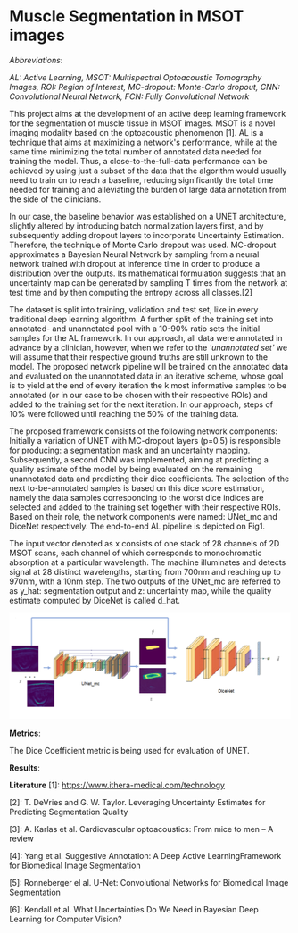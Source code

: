 # Muscle Segmentation in MSOT images


*Abbreviations*:

*AL: Active Learning, MSOT: Multispectral Optoacoustic Tomography Images, ROI: Region of Interest, MC-dropout: Monte-Carlo dropout, CNN: Convolutional Neural Network, FCN: Fully Convolutional Network*

This project aims at the  development of an active deep learning framework for the segmentation of muscle tissue in MSOT images. MSOT is a novel imaging modality based on the optoacoustic phenomenon [1]. AL is a technique that aims at maximizing a network's performance, while at the same time minimizing the total number of annotated data needed for training the model. Thus, a close-to-the-full-data performance can be achieved by using just a subset of the data that the algorithm would usually need to train on to reach a baseline, reducing significantly the total time needed for training and alleviating the burden of large data annotation from the side of the clinicians.

In our case, the baseline behavior was established on a UNET architecture, slightly altered by introducing batch normalization layers first, and by subsequently adding dropout layers to incorporate Uncertainty Estimation. Therefore, the technique of Monte Carlo dropout was used. MC-dropout approximates a Bayesian Neural Network by sampling from a neural network trained with dropout at inference time in order to produce a distribution over the outputs. Its mathematical formulation suggests that an uncertainty map can be generated by sampling T times from the network at test time and by then computing the entropy across all classes.[2]

The dataset is split into training, validation and test set, like in every traditional deep learning algorithm. A further split of the training set into annotated- and unannotated pool with a 10-90% ratio sets the initial samples for the AL framework. In our approach, all data were annotated in advance by a clinician, however, when we refer to the *'unannotated set'* we will assume that their respective ground truths are still unknown to the model. The proposed network pipeline will be trained on the annotated data and evaluated on the unannotated data in an iterative scheme, whose goal is to yield at the end of every iteration the k most informative samples to be annotated (or in our case to be chosen with their respective ROIs) and added to the training set for the next iteration. In our approach, steps of 10% were followed until reaching the 50% of the training data. 

The proposed framework consists of the following network components: Initially a variation of UNET with MC-dropout layers (p=0.5) is responsible for producing: a segmentation mask and an uncertainty mapping. Subsequently, a second CNN was implemented, aiming at predicting a quality estimate of the model by being evaluated on the remaining unannotated data and predicting their dice coefficients. The selection of the next to-be-annotated samples is based on this dice score estimation, namely the data samples corresponding to the worst dice indices are selected and added to the training set together with their respective ROIs. Based on their role, the network components were named: UNet_mc and DiceNet respectively. The end-to-end  AL pipeline is depicted on Fig1.

The input vector denoted as x consists of one stack of 28 channels of 2D MSOT scans, each channel of which corresponds to monochromatic absorption at a particular wavelength. The machine illuminates and detects signal at 28 distinct wavelengths, starting from 700nm and reaching up to 970nm, with a 10nm step. The two outputs of the UNet_mc are referred to as y_hat: segmentation output and z: uncertainty map, while the quality estimate computed by DiceNet is called d_hat.

![](end-to-end_final.PNG)

**Metrics**:

The Dice Coefficient metric is being used for evaluation of UNET.


**Results**:





**Literature** 
[1]: https://www.ithera-medical.com/technology

[2]: T. DeVries and G. W. Taylor. Leveraging Uncertainty Estimates for Predicting Segmentation Quality

[3]: A. Karlas et al. Cardiovascular optoacoustics: From mice to men – A review

[4]: Yang et al. Suggestive Annotation: A Deep Active LearningFramework for Biomedical Image Segmentation

[5]: Ronneberger el al. U-Net: Convolutional Networks for Biomedical Image Segmentation

[6]: Kendall et al. What Uncertainties Do We Need in Bayesian Deep Learning for Computer Vision?
